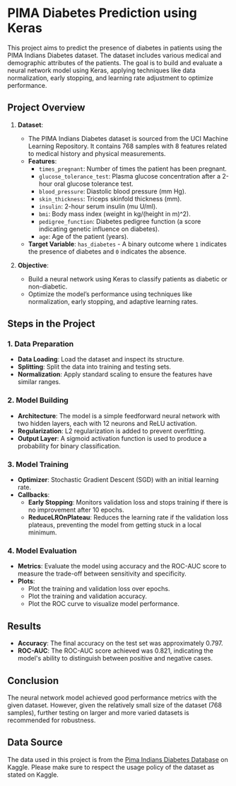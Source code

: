 # PIMA Diabetes Prediction using Keras

This project aims to predict the presence of diabetes in patients using the PIMA Indians Diabetes dataset. The dataset includes various medical and demographic attributes of the patients. The goal is to build and evaluate a neural network model using Keras, applying techniques like data normalization, early stopping, and learning rate adjustment to optimize performance.

## Project Overview

1. **Dataset**: 
   - The PIMA Indians Diabetes dataset is sourced from the UCI Machine Learning Repository. It contains 768 samples with 8 features related to medical history and physical measurements.
   - **Features**:
     - `times_pregnant`: Number of times the patient has been pregnant.
     - `glucose_tolerance_test`: Plasma glucose concentration after a 2-hour oral glucose tolerance test.
     - `blood_pressure`: Diastolic blood pressure (mm Hg).
     - `skin_thickness`: Triceps skinfold thickness (mm).
     - `insulin`: 2-hour serum insulin (mu U/ml).
     - `bmi`: Body mass index (weight in kg/(height in m)^2).
     - `pedigree_function`: Diabetes pedigree function (a score indicating genetic influence on diabetes).
     - `age`: Age of the patient (years).
   - **Target Variable**: `has_diabetes` - A binary outcome where `1` indicates the presence of diabetes and `0` indicates the absence.

2. **Objective**: 
   - Build a neural network using Keras to classify patients as diabetic or non-diabetic.
   - Optimize the model’s performance using techniques like normalization, early stopping, and adaptive learning rates.

## Steps in the Project

### 1. Data Preparation
   - **Data Loading**: Load the dataset and inspect its structure.
   - **Splitting**: Split the data into training and testing sets.
   - **Normalization**: Apply standard scaling to ensure the features have similar ranges.

### 2. Model Building
   - **Architecture**: The model is a simple feedforward neural network with two hidden layers, each with 12 neurons and ReLU activation.
   - **Regularization**: L2 regularization is added to prevent overfitting.
   - **Output Layer**: A sigmoid activation function is used to produce a probability for binary classification.

### 3. Model Training
   - **Optimizer**: Stochastic Gradient Descent (SGD) with an initial learning rate.
   - **Callbacks**: 
     - **Early Stopping**: Monitors validation loss and stops training if there is no improvement after 10 epochs.
     - **ReduceLROnPlateau**: Reduces the learning rate if the validation loss plateaus, preventing the model from getting stuck in a local minimum.

### 4. Model Evaluation
   - **Metrics**: Evaluate the model using accuracy and the ROC-AUC score to measure the trade-off between sensitivity and specificity.
   - **Plots**: 
     - Plot the training and validation loss over epochs.
     - Plot the training and validation accuracy.
     - Plot the ROC curve to visualize model performance.

## Results
- **Accuracy**: The final accuracy on the test set was approximately 0.797.
- **ROC-AUC**: The ROC-AUC score achieved was 0.821, indicating the model's ability to distinguish between positive and negative cases.

## Conclusion
The neural network model achieved good performance metrics with the given dataset. However, given the relatively small size of the dataset (768 samples), further testing on larger and more varied datasets is recommended for robustness.

## Data Source
The data used in this project is from the [Pima Indians Diabetes Database](https://www.kaggle.com/datasets/uciml/pima-indians-diabetes-database?resource=download) on Kaggle.
Please make sure to respect the usage policy of the dataset as stated on Kaggle.
